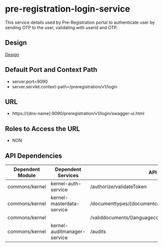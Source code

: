 # pre-registration-login-service

This service details used by Pre-Registration portal to authenticate user by sending OTP to the user, validating with userid and OTP.

 

## Design

[Design](https://github.com/mosip/pre-registration/blob/master/design/pre-registration/pre-registration-login-service.md)

 

## Default Port and Context Path

  * server.port=9090
  * server.servlet.context-path=/preregistration/v1/login



## URL

* https://{dns-name}:9090/preregistration/v1/login/swagger-ui.html 


## Roles to Access the URL

* NON



## API Dependencies
	
|Dependent Module |  Dependent Services  | API |
| ------------- | ------------- | ------------- |
| commons/kernel | kernel-auth-service| /authorize/validateToken |
| commons/kernel  | kernel-masterdata-service  | /documenttypes/{documentcategorycode}/{langcode}|
| commons/kernel |  | /validdocuments/{languagecode} |
| commons/kernel | kernel-auditmanager-service | /audits |

